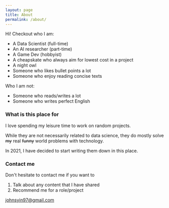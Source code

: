 ```yaml
---
layout: page
title: About
permalink: /about/
---
```


Hi! Checkout who I am:
- A Data Scientist (full-time)
- An AI researcher (part-time)
- A Game Dev (hobbyist)
- A cheapskate who always aim for lowest cost in a project
- A night owl
- Someone who likes bullet points a lot  
- Someone who enjoy reading concise texts  
  
Who I am not:
- Someone who reads/writes a lot
- Someone who writes perfect English

### What is this place for

I love spending my leisure time to work on random projects.  

While they are not necessarily related to data science, they do mostly solve ~~my~~ real ~~funny~~ world problems with technology.  

In 2021, I have decided to start writing them down in this place.

### Contact me

Don't hesitate to contact me if you want to 
1. Talk about any content that I have shared
2. Recommend me for a role/project
  
[johnsyin97@gmail.com](mailto:email@domain.com)

